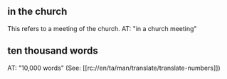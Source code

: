 ## in the church ##

This refers to a meeting of the church. AT: "in a church meeting"

## ten thousand words ##

AT: "10,000 words" (See: [[rc://en/ta/man/translate/translate-numbers]])
